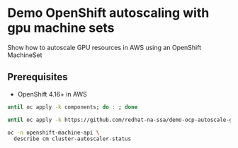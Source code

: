 # Demo OpenShift autoscaling with gpu machine sets

Show how to autoscale GPU resources in AWS using an OpenShift MachineSet

## Prerequisites

- OpenShift 4.16+ in AWS

```sh
until oc apply -k components; do : ; done
```

```sh
until oc apply -k https://github.com/redhat-na-ssa/demo-ocp-autoscale-gpu/components; do : ; done
```

```sh
oc -n openshift-machine-api \
  describe cm cluster-autoscaler-status
```
